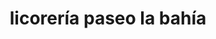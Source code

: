 ---
title: "licorería paseo la bahía"
url: /puerto-la-cruz/licoreria-paseo-la-bahia/
shop: alcohol
---